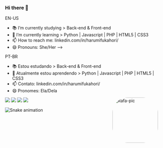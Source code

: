 ### Hi there 👋

EN-US
- 📚 I’m currently studying > Back-end & Front-end
- 🌱 I’m currently learning > Python | Javascript | PHP | HTML5 | CSS3
- 📫 How to reach me: linkedin.com/in/harumifukahori/
- 😄 Pronouns: She/Her
-->

PT-BR
- 📚 Estou estudando > Back-end & Front-end
- 🌱 Atualmente estou aprendendo > Python | Javascript | PHP | HTML5 | CSS3
- 📫 Contato: linkedin.com/in/harumifukahori/
- 😄 Pronomes: Ela/Dela
<div>
  <img align="right" alt="Rafa-pic" height="150" style="border-radius:50px;" src="https://media.discordapp.net/attachments/927783701595693096/971595246771269642/picasion.com_b14a80b46c5b10e3d59520697e7e2c51.gif">
  </div>
  <div> 
  <a href="https://www.linkedin.com/in/harumifukahori/" target="_blank"><img src="https://img.shields.io/badge/-LinkedIn-%230077B5?style=for-the-badge&logo=linkedin&logoColor=white" target="_blank"></a>
  <a href = "mailto:assessoriaharumifukahori@gmail.com"><img src="https://img.shields.io/badge/-Gmail-%23333?style=for-the-badge&logo=gmail&logoColor=white" target="_blank"></a>
   	<a href="https://www.twitch.tv/harumifukahori" target="_blank"><img src="https://img.shields.io/badge/Twitch-9146FF?style=for-the-badge&logo=twitch&logoColor=white" target="_blank"></a>
  <a href="https://instagram.com/harumifukahori" target="_blank"><img src="https://img.shields.io/badge/-Instagram-%23E4405F?style=for-the-badge&logo=instagram&logoColor=white" target="_blank"></a>
  
  
  ![Snake animation](https://github.com/harumifukahori/harumifukahori/blob/output/github-contribution-grid-snake.svg)
  
</div>
